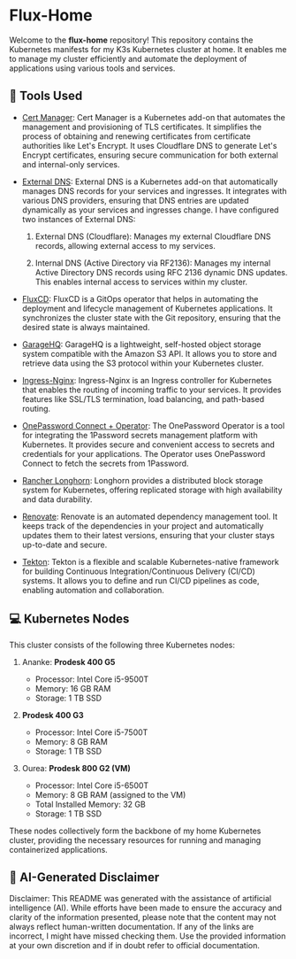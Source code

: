 # Flux-Home

Welcome to the **flux-home** repository! This repository contains the Kubernetes manifests for my K3s Kubernetes cluster at home. It enables me to manage my cluster efficiently and automate the deployment of applications using various tools and services.

## 🔧 Tools Used

- [Cert Manager](https://cert-manager.io/): Cert Manager is a Kubernetes add-on that automates the management and provisioning of TLS certificates. It simplifies the process of obtaining and renewing certificates from certificate authorities like Let's Encrypt. It uses Cloudflare DNS to generate Let's Encrypt certificates, ensuring secure communication for both external and internal-only services.

- [External DNS](https://github.com/kubernetes-sigs/external-dns): External DNS is a Kubernetes add-on that automatically manages DNS records for your services and ingresses. It integrates with various DNS providers, ensuring that DNS entries are updated dynamically as your services and ingresses change. I have configured two instances of External DNS:

  1. External DNS (Cloudflare): Manages my external Cloudflare DNS records, allowing external access to my services.

  2. Internal DNS (Active Directory via RF2136): Manages my internal Active Directory DNS records using RFC 2136 dynamic DNS updates. This enables internal access to services within my cluster.

- [FluxCD](https://fluxcd.io/): FluxCD is a GitOps operator that helps in automating the deployment and lifecycle management of Kubernetes applications. It synchronizes the cluster state with the Git repository, ensuring that the desired state is always maintained.

- [GarageHQ](https://garagehq.deuxfleurs.fr/): GarageHQ is a lightweight, self-hosted object storage system compatible with the Amazon S3 API. It allows you to store and retrieve data using the S3 protocol within your Kubernetes cluster.

- [Ingress-Nginx](https://github.com/kubernetes/ingress-nginx): Ingress-Nginx is an Ingress controller for Kubernetes that enables the routing of incoming traffic to your services. It provides features like SSL/TLS termination, load balancing, and path-based routing.

- [OnePassword Connect + Operator](https://github.com/1Password/onepassword-operator): The OnePassword Operator is a tool for integrating the 1Password secrets management platform with Kubernetes. It provides secure and convenient access to secrets and credentials for your applications. The Operator uses OnePassword Connect to fetch the secrets from 1Password.

- [Rancher Longhorn](https://longhorn.io/): Longhorn provides a distributed block storage system for Kubernetes, offering replicated storage with high availability and data durability.

- [Renovate](https://www.mend.io/renovate/): Renovate is an automated dependency management tool. It keeps track of the dependencies in your project and automatically updates them to their latest versions, ensuring that your cluster stays up-to-date and secure.

- [Tekton](https://tekton.dev/): Tekton is a flexible and scalable Kubernetes-native framework for building Continuous Integration/Continuous Delivery (CI/CD) systems. It allows you to define and run CI/CD pipelines as code, enabling automation and collaboration.

## 💻 Kubernetes Nodes

This cluster consists of the following three Kubernetes nodes:

1. Ananke: **Prodesk 400 G5**
   - Processor: Intel Core i5-9500T
   - Memory: 16 GB RAM
   - Storage: 1 TB SSD

2. **Prodesk 400 G3**
   - Processor: Intel Core i5-7500T
   - Memory: 8 GB RAM
   - Storage: 1 TB SSD

3. Ourea: **Prodesk 800 G2 (VM)**
   - Processor: Intel Core i5-6500T
   - Memory: 8 GB RAM (assigned to the VM)
   - Total Installed Memory: 32 GB
   - Storage: 1 TB SSD

These nodes collectively form the backbone of my home Kubernetes cluster, providing the necessary resources for running and managing containerized applications.

## 🤖 AI-Generated Disclaimer

Disclaimer: This README was generated with the assistance of artificial intelligence (AI). While efforts have been made to ensure the accuracy and clarity of the information presented, please note that the content may not always reflect human-written documentation.
If any of the links are incorrect, I might have missed checking them.
Use the provided information at your own discretion and if in doubt refer to official documentation.
